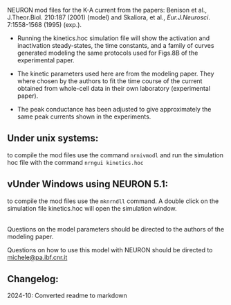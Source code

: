 NEURON mod files for the K-A current from the papers:
Benison et al., J.Theor.Biol. 210:187 (2001) (model) and
Skaliora, et al., *Eur.J.Neurosci*. 7:1558-1568 (1995) (exp.).

- Running the kinetics.hoc simulation file will show 
the activation and inactivation steady-states, the time constants, 
and a family of curves generated modeling the same protocols 
used for Figs.8B of the experimental paper.

- The kinetic parameters used here are from the modeling paper.
They where chosen by the authors to fit the time course 
of the current obtained from whole-cell data in their own 
laboratory (experimental paper).

- The peak conductance has been adjusted to give approximately the
same peak currents shown in the experiments.
 
## Under unix systems:
to compile the mod files use the command 
``` nrnivmodl ```
and run the simulation hoc file with the command 
``` nrngui kinetics.hoc ```

## vUnder Windows using NEURON 5.1:
to compile the mod files use the ``` mknrndll ``` command.
A double click on the simulation file
kinetics.hoc 
will open the simulation window.

\
Questions on the model parameters should be directed to the 
authors of the modeling paper.

Questions on how to use this model with NEURON
should be directed to michele@pa.ibf.cnr.it

Changelog:
----------
2024-10: Converted readme to markdown
